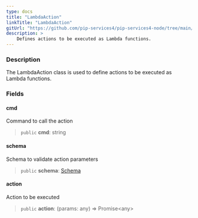 ```yaml
---
type: docs
title: "LambdaAction"
linkTitle: "LambdaAction"
gitUrl: "https://github.com/pip-services4/pip-services4-node/tree/main/pip-services4-aws-node"
description: >
    Defines actions to be executed as Lambda functions.
---
```


### Description

The LambdaAction class is used to define actions to be executed as Lambda functions.

### Fields

<span class="hide-title-link">

#### cmd
Command to call the action
> `public` **cmd**: string

#### schema
Schema to validate action parameters
> `public` **schema**: [Schema](../../../data/validate/schema)

#### action
Action to be executed
> `public` **action**: (params: any) => Promise\<any\>

</span>

